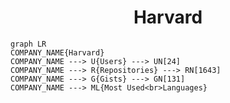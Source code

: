 <h1 align="center">Harvard</h1>

```mermaid
graph LR
COMPANY_NAME{Harvard}
COMPANY_NAME ---> U{Users} ---> UN[24]
COMPANY_NAME ---> R{Repositories} ---> RN[1643]
COMPANY_NAME ---> G{Gists} ---> GN[131]
COMPANY_NAME ---> ML{Most Used<br>Languages}
```
